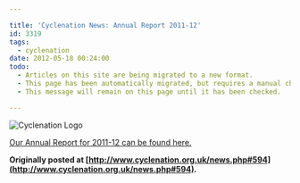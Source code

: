 ```yaml
---

title: 'Cyclenation News: Annual Report 2011-12'
id: 3319
tags:
  - cyclenation
date: 2012-05-18 00:24:00
todo:
  - Articles on this site are being migrated to a new format.
  - This page has been automatically migrated, but requires a manual check-&-tune to ensure the format and links all work as expected.
  - This message will remain on this page until it has been checked.

---
```


![Cyclenation Logo](http://www.pompeybug.co.uk/wp-content/plugins/wp-cyclenation-news/cnlogo.jpg)<p>[Our Annual Report for 2011-12 can be found here.](https://docs.google.com/open?id=0B0imvDcTgiLEU2lNbDAyMTU0Ync)

**Originally posted at [http://www.cyclenation.org.uk/news.php#594](http://www.cyclenation.org.uk/news.php#594).**
